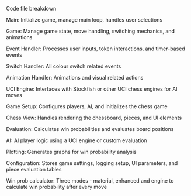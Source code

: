 Code file breakdown

Main:
Initialize game, manage main loop, handles user selections

Game:
Manage game state, move handling, switching mechanics, and animations

Event Handler:
Processes user inputs, token interactions, and timer-based events

Switch Handler:
All colour switch related events

Animation Handler:
Animations and visual related actions

UCI Engine:
Interfaces with Stockfish or other UCI chess engines for AI moves

Game Setup:
Configures players, AI, and initializes the chess game

Chess View:
Handles rendering the chessboard, pieces, and UI elements

Evaluation:
Calculates win probabilities and evaluates board positions

AI:
AI player logic using a UCI engine or custom evaluation

Plotting:
Generates graphs for win probability analysis

Configuration:
Stores game settings, logging setup, UI parameters, and piece evaluation tables

Win prob calculator:
Three modes - material, enhanced and engine to calculate win probability after every move
